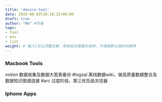 ```yaml
---
title: 'device-tool'
date: 2019-08-03T20:18:25+08:00
draft: true
author: "Me" #作者
tags: 
- tool
- env
- list
weight: # 输入1可以顶置文章，用来给文章展示排序，不填就默认按时间排序
---
```




### Macbook Tools
notion 数据收集及数据大宽表备份
#logsql 离线数据wiki，做高质量数据整合及数据知识图谱连接
#arc 过度阶段，第三优先级浏览器
### Iphone Apps




 

